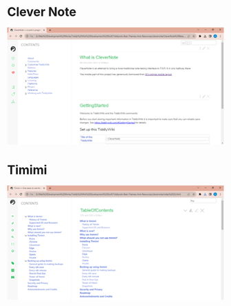 # Clever Note
![Clever Note Screenshot](../screenshots/clevernote.png)

# Timimi
![Timimi Screenshot](../screenshots/timimi.png)